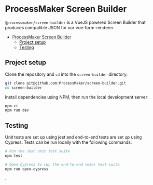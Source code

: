 # ProcessMaker Screen Builder

`@processmaker/screen-builder` is a VueJS powered Screen Builder that produces compatible JSON for our vue-form-renderer.

- [ProcessMaker Screen Builder](#processmaker-screen-builder)
  - [Project setup](#project-setup)
  - [Testing](#testing)

## Project setup

Clone the repository and `cd` into the `screen-builder` directory:

```bash
git clone git@github.com:ProcessMaker/screen-builder.git
cd screen-builder
```

Install dependencies using NPM, then run the local development server:

```bash
npm ci
npm run dev
```

## Testing

Unit tests are set up using jest and end-to-end tests are set up using Cypress. Tests can be run locally with the following commands:

```bash
# Run the Jest unit test suite
npm test

# Open Cypress to run the end-to-end (e2e) test suite
npm run open-cypress
```
.
